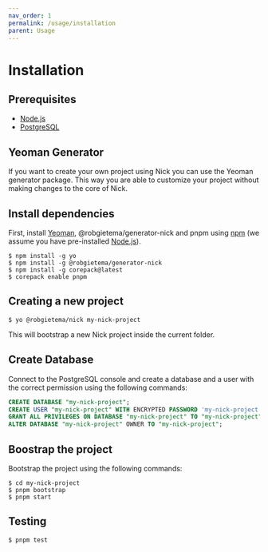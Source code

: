 ```yaml
---
nav_order: 1
permalink: /usage/installation
parent: Usage
---
```


# Installation

## Prerequisites

- [Node.js](https://nodejs.org/)
- [PostgreSQL](https://www.postgresql.org/)

## Yeoman Generator

If you want to create your own project using Nick you can use the Yeoman generator package. This way you are able to customize your project without making changes to the core of Nick.

## Install dependencies

First, install [Yeoman](http://yeoman.io), @robgietema/generator-nick and pnpm using [npm](https://www.npmjs.com/) (we assume you have pre-installed [Node.js](https://nodejs.org/)).

```shell
$ npm install -g yo
$ npm install -g @robgietema/generator-nick
$ npm install -g corepack@latest
$ corepack enable pnpm
```

## Creating a new project

```shell
$ yo @robgietema/nick my-nick-project
```

This will bootstrap a new Nick project inside the current folder.

## Create Database

Connect to the PostgreSQL console and create a database and a user with the correct permission using the following commands:

```sql
CREATE DATABASE "my-nick-project";
CREATE USER "my-nick-project" WITH ENCRYPTED PASSWORD 'my-nick-project';
GRANT ALL PRIVILEGES ON DATABASE "my-nick-project" TO "my-nick-project";
ALTER DATABASE "my-nick-project" OWNER TO "my-nick-project";
```

## Boostrap the project

Bootstrap the project using the following commands:

```shell
$ cd my-nick-project
$ pnpm bootstrap
$ pnpm start
```

## Testing

```shell
$ pnpm test
```
